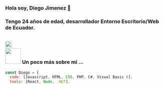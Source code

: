 ### Hola soy, Diego Jimenez 👋

### Tengo 24 años de edad, desarrollador Entorno Escritorio/Web de Ecuador.
<br/>
<a href="https://www.linkedin.com/in/diego-jimenez-55626316b/">
  <img align="left" alt="Linkedin" width="22px" src="https://cdn.jsdelivr.net/npm/simple-icons@v3/icons/linkedin.svg" />
</a>


### <img src = "https://media.giphy.com/media/VgCDAzcKvsR6OM0uWg/giphy.gif" width = "50"> Un poco más sobre mí ...  

```javascript
const Diego = {
  code: [Javascript, HTML, CSS, PHP, C#, Visual Basic 6],
  tools: [React, Node, .NET],
  
```

<!--
**dj-Andres/dj-Andres** is a ✨ _special_ ✨ repository because its `README.md` (this file) appears on your GitHub profile.

Here are some ideas to get you started:

- 🔭 I’m currently working on ...
- 🌱 I’m currently learning ...
- 👯 I’m looking to collaborate on ...
- 🤔 I’m looking for help with ...
- 💬 Ask me about ...
- 📫 How to reach me: ...
- 😄 Pronouns: ...
- ⚡ Fun fact: ...
-->
